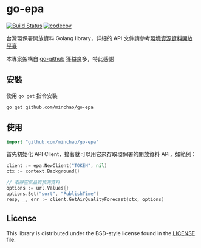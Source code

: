 # go-epa

[![Build Status](https://travis-ci.org/minchao/go-epa.svg?branch=master)](https://travis-ci.org/minchao/go-epa)
[![codecov](https://codecov.io/gh/minchao/go-epa/branch/master/graph/badge.svg)](https://codecov.io/gh/minchao/go-epa)

台灣環保署開放資料 Golang library，詳細的 API 文件請參考[環境資源資料開放平臺][1]

本專案架構自 [go-github][2] 獲益良多，特此感謝

## 安裝

使用 `go get` 指令安裝

```
go get github.com/minchao/go-epa
```

## 使用

```go
import "github.com/minchao/go-epa"
```

首先初始化 API Client，接著就可以用它來存取環保署的開放資料 API，如範例：

```go
client := epa.NewClient("TOKEN", nil)
ctx := context.Background()

// 取得空氣品質預測資料
options := url.Values{}
options.Set("sort", "PublishTime")
resp, _, err := client.GetAirQualityForecast(ctx, options)
```

## License

This library is distributed under the BSD-style license found in the [LICENSE](./LICENSE) file.

[1]: https://opendata.epa.gov.tw/
[2]: https://github.com/google/go-github
